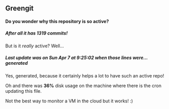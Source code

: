 ## Greengit

#### Do you wonder why this repository is so active?

##### After all it has 1319 commits!

But is it *really* active? Well...

##### Last update was on Sun Apr 7 at 9:25:02 when those lines were... generated

Yes, generated, because it certainly helps a lot to have such an active repo!

Oh and there was **36%** disk usage on the machine
where there is the cron updating this file.

Not the best way to monitor a VM in the cloud but it works! :)
